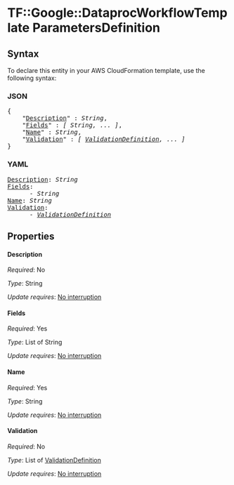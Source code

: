 # TF::Google::DataprocWorkflowTemplate ParametersDefinition

## Syntax

To declare this entity in your AWS CloudFormation template, use the following syntax:

### JSON

<pre>
{
    "<a href="#description" title="Description">Description</a>" : <i>String</i>,
    "<a href="#fields" title="Fields">Fields</a>" : <i>[ String, ... ]</i>,
    "<a href="#name" title="Name">Name</a>" : <i>String</i>,
    "<a href="#validation" title="Validation">Validation</a>" : <i>[ <a href="validationdefinition.md">ValidationDefinition</a>, ... ]</i>
}
</pre>

### YAML

<pre>
<a href="#description" title="Description">Description</a>: <i>String</i>
<a href="#fields" title="Fields">Fields</a>: <i>
      - String</i>
<a href="#name" title="Name">Name</a>: <i>String</i>
<a href="#validation" title="Validation">Validation</a>: <i>
      - <a href="validationdefinition.md">ValidationDefinition</a></i>
</pre>

## Properties

#### Description

_Required_: No

_Type_: String

_Update requires_: [No interruption](https://docs.aws.amazon.com/AWSCloudFormation/latest/UserGuide/using-cfn-updating-stacks-update-behaviors.html#update-no-interrupt)

#### Fields

_Required_: Yes

_Type_: List of String

_Update requires_: [No interruption](https://docs.aws.amazon.com/AWSCloudFormation/latest/UserGuide/using-cfn-updating-stacks-update-behaviors.html#update-no-interrupt)

#### Name

_Required_: Yes

_Type_: String

_Update requires_: [No interruption](https://docs.aws.amazon.com/AWSCloudFormation/latest/UserGuide/using-cfn-updating-stacks-update-behaviors.html#update-no-interrupt)

#### Validation

_Required_: No

_Type_: List of <a href="validationdefinition.md">ValidationDefinition</a>

_Update requires_: [No interruption](https://docs.aws.amazon.com/AWSCloudFormation/latest/UserGuide/using-cfn-updating-stacks-update-behaviors.html#update-no-interrupt)


